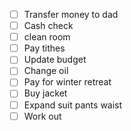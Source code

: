- [ ] Transfer money to dad
- [ ] Cash check
- [ ] clean room
- [ ] Pay tithes
- [ ] Update budget
- [ ] Change oil
- [ ] Pay for winter retreat
- [ ] Buy jacket
- [ ] Expand suit pants waist
- [ ] Work out
